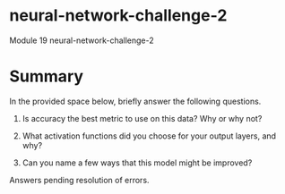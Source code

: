 # neural-network-challenge-2
Module 19 neural-network-challenge-2


# Summary

In the provided space below, briefly answer the following questions.

1. Is accuracy the best metric to use on this data? Why or why not?

2. What activation functions did you choose for your output layers, and why?

3. Can you name a few ways that this model might be improved?


Answers pending resolution of errors.